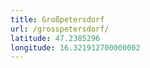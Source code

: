 ```yaml
---
title: Großpetersdorf
url: /grosspetersdorf/
latitude: 47.2385296
longitude: 16.321912700000002
---
```

